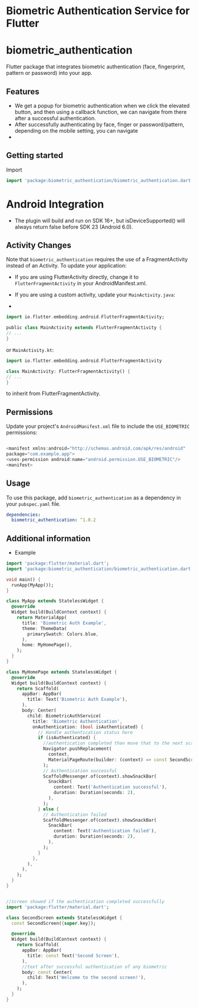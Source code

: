 # Biometric Authentication Service for Flutter
# biometric_authentication
Flutter package that integrates biometric authentication (face, fingerprint, pattern or password) into your app.

## Features

- We get a popup for biometric authentication when we click the elevated button, and then using a callback function, we can navigate from there after a successful authentication.
- After successfully authenticating by face, finger or password/pattern, depending on the mobile setting, you can navigate
-
## Getting started
Import

```dart
import 'package:biometric_authentication/biometric_authentication.dart';
```
# Android Integration
* The plugin will build and run on SDK 16+, but isDeviceSupported() will always return false before SDK 23 (Android 6.0).

## Activity Changes
Note that `biometric_authentication` requires the use of a FragmentActivity instead of an Activity. To update your application:

- If you are using FlutterActivity directly, change it to `FlutterFragmentActivity` in your AndroidManifest.xml.

- If you are using a custom activity, update your `MainActivity.java`:
-
```dart
import io.flutter.embedding.android.FlutterFragmentActivity;

public class MainActivity extends FlutterFragmentActivity {
// ...
}
```
or `MainActivity.kt`:
```dart
import io.flutter.embedding.android.FlutterFragmentActivity

class MainActivity: FlutterFragmentActivity() {
// ...
}
```
to inherit from FlutterFragmentActivity.

## Permissions
Update your project's `AndroidManifest.xml` file to include the `USE_BIOMETRIC` permissions:
```dart

<manifest xmlns:android="http://schemas.android.com/apk/res/android"
package="com.example.app">
<uses-permission android:name="android.permission.USE_BIOMETRIC"/>
<manifest>

```

## Usage

To use this package, add `biometric_authentication` as a dependency in your `pubspec.yaml` file.

```yaml
dependencies:
  biometric_authentication: ^1.0.2
```

## Additional information
- Example
```dart
import 'package:flutter/material.dart';
import 'package:biometric_authentication/biometric_authentication.dart';

void main() {
  runApp(MyApp());
}

class MyApp extends StatelessWidget {
  @override
  Widget build(BuildContext context) {
    return MaterialApp(
      title: 'Biometric Auth Example',
      theme: ThemeData(
        primarySwatch: Colors.blue,
      ),
      home: MyHomePage(),
    );
  }
}

class MyHomePage extends StatelessWidget {
  @override
  Widget build(BuildContext context) {
    return Scaffold(
      appBar: AppBar(
        title: Text('Biometric Auth Example'),
      ),
      body: Center(
        child: BiometricAuthService(
          title: 'Biometric Authentication',
          onAuthentication: (bool isAuthenticated) {
            // Handle authentication status here
            if (isAuthenticated) {
              //authentication completed than move that to the next screen
              Navigator.pushReplacement(
                context,
                MaterialPageRoute(builder: (context) => const SecondScreen()),
              );
              // Authentication successful
              ScaffoldMessenger.of(context).showSnackBar(
                SnackBar(
                  content: Text('Authentication successful'),
                  duration: Duration(seconds: 2),
                ),
              );
            } else {
              // Authentication failed
              ScaffoldMessenger.of(context).showSnackBar(
                SnackBar(
                  content: Text('Authentication failed'),
                  duration: Duration(seconds: 2),
                ),
              );
            }
          },
        ),
      ),
    );
  }
}


//screen showed if the authentication completed successfully
import 'package:flutter/material.dart';

class SecondScreen extends StatelessWidget {
  const SecondScreen({super.key});

  @override
  Widget build(BuildContext context) {
    return Scaffold(
      appBar: AppBar(
        title: const Text('Second Screen'),
      ),
      //text after successful authentication of any biometric
      body: const Center(
        child: Text('Welcome to the second screen!'),
      ),
    );
  }
}

```
